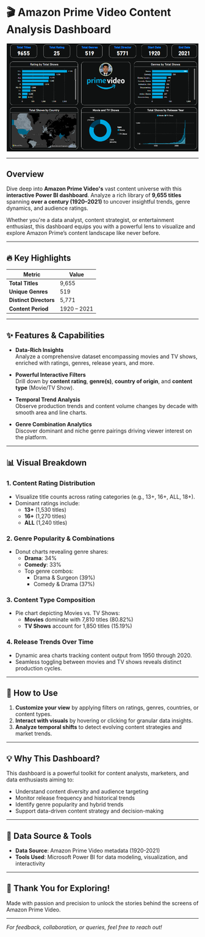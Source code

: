 # 🎬 Amazon Prime Video Content Analysis Dashboard

![Dashboard Preview](Amazon_Prime.png)

---

## Overview

Dive deep into **Amazon Prime Video's** vast content universe with this **interactive Power BI dashboard**. Analyze a rich library of **9,655 titles** spanning **over a century (1920–2021)** to uncover insightful trends, genre dynamics, and audience ratings.

Whether you're a data analyst, content strategist, or entertainment enthusiast, this dashboard equips you with a powerful lens to visualize and explore Amazon Prime’s content landscape like never before.

---

## 🔥 Key Highlights

| **Metric**            | **Value**            |
|-----------------------|----------------------|
| **Total Titles**       | 9,655                |
| **Unique Genres**      | 519                  |
| **Distinct Directors** | 5,771                |
| **Content Period**     | 1920 – 2021          |

---

## ✨ Features & Capabilities

- **Data-Rich Insights**  
  Analyze a comprehensive dataset encompassing movies and TV shows, enriched with ratings, genres, release years, and more.

- **Powerful Interactive Filters**  
  Drill down by **content rating**, **genre(s)**, **country of origin**, and **content type** (Movie/TV Show).

- **Temporal Trend Analysis**  
  Observe production trends and content volume changes by decade with smooth area and line charts.

- **Genre Combination Analytics**  
  Discover dominant and niche genre pairings driving viewer interest on the platform.

---

## 📊 Visual Breakdown

### 1. Content Rating Distribution  
- Visualize title counts across rating categories (e.g., 13+, 16+, ALL, 18+).  
- Dominant ratings include:  
  - **13+** (1,530 titles)  
  - **16+** (1,270 titles)  
  - **ALL** (1,240 titles)

### 2. Genre Popularity & Combinations  
- Donut charts revealing genre shares:  
  - **Drama**: 34%  
  - **Comedy**: 33%  
  - Top genre combos:  
    - Drama & Surgeon (39%)  
    - Comedy & Drama (37%)

### 3. Content Type Composition  
- Pie chart depicting Movies vs. TV Shows:  
  - **Movies** dominate with 7,810 titles (80.82%)  
  - **TV Shows** account for 1,850 titles (15.19%)

### 4. Release Trends Over Time  
- Dynamic area charts tracking content output from 1950 through 2020.  
- Seamless toggling between movies and TV shows reveals distinct production cycles.

---

## 🚀 How to Use

1. **Customize your view** by applying filters on ratings, genres, countries, or content types.  
2. **Interact with visuals** by hovering or clicking for granular data insights.  
3. **Analyze temporal shifts** to detect evolving content strategies and market trends.

---

## 💡 Why This Dashboard?

This dashboard is a powerful toolkit for content analysts, marketers, and data enthusiasts aiming to:

- Understand content diversity and audience targeting  
- Monitor release frequency and historical trends  
- Identify genre popularity and hybrid trends  
- Support data-driven content strategy and decision-making  

---

## 📂 Data Source & Tools

- **Data Source**: Amazon Prime Video metadata (1920-2021)  
- **Tools Used**: Microsoft Power BI for data modeling, visualization, and interactivity  

---

## 🙏 Thank You for Exploring!

Made with passion and precision to unlock the stories behind the screens of Amazon Prime Video.

---

*For feedback, collaboration, or queries, feel free to reach out!*

